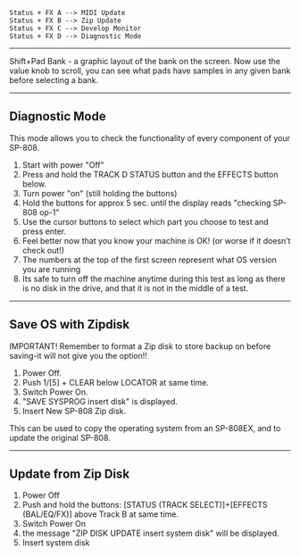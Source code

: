 ```
Status + FX A --> MIDI Update
Status + FX B --> Zip Update
Status + FX C --> Develop Monitor
Status + FX D --> Diagnostic Mode
```
---

Shift+Pad Bank - a graphic layout of the bank on the screen. 
Now use the value knob to scroll, you can see what pads have samples in any given bank before selecting a bank.

---

## Diagnostic Mode

This mode allows you to check the functionality of every component of your SP-808.
1. Start with power "Off"
2. Press and hold the TRACK D STATUS button and the EFFECTS button below.
3. Turn power "on" (still holding the buttons)
4. Hold the buttons for approx 5 sec. until the display reads "checking SP-808 op-1"
5. Use the cursor buttons to select which part you choose to test and press enter.
6. Feel better now that you know your machine is OK! (or worse if it doesn’t check out!)
7. The numbers at the top of the first screen represent what OS version you are running
8. Its safe to turn off the machine anytime during this test as long as there is no disk in the drive,
and that it is not in the middle of a test.

---

## Save OS with Zipdisk

IMPORTANT! Remember to format a Zip disk to store backup on before saving-it will not give you
the option!!
1. Power Off.
2. Push 1/[5] + CLEAR below LOCATOR at same time.
3. Switch Power On.
4. "SAVE SYSPROG insert disk" is displayed.
5. Insert New SP-808 Zip disk.

This can be used to copy the operating system from an SP-808EX, and to update
the original SP-808.

---

## Update from Zip Disk

1. Power Off
2. Push and hold the buttons: [STATUS (TRACK SELECT)]+[EFFECTS (BAL/EQ/FX)] above Track B at same time.
3. Switch Power On
4. the message "ZIP DISK UPDATE insert system disk" will be displayed.
5. Insert system disk

